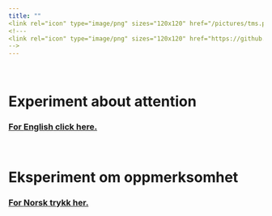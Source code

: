 ```yaml
---
title: ""
<link rel="icon" type="image/png" sizes="120x120" href="/pictures/tms.png"/>
<!---
<link rel="icon" type="image/png" sizes="120x120" href="https://github.com/uitpsypro/1/blob/main/pictures/tms.png?raw=true"/>
-->
---
```




<br/>


# Experiment about attention 
### [For **English** click here.](https://uitpsypro.github.io/1/eng-info)
<br/>

# Eksperiment om oppmerksomhet
### [For **Norsk** trykk her.](https://uitpsypro.github.io/1/nor-info)
<br/>
<!---
![English Poster](/pictures/new-poster-eng.png) | ![Norsk Poster](/pictures/new-poster-nor.png) 
![English poster](/pictures/poster_eng1.png) | ![Norsk poster](/pictures/poster_nor1.png) 
-->

<!---
![Norsk poster](/pictures/1-nor-poster-2.png)


![test](/pictures/poster.png)
-->
